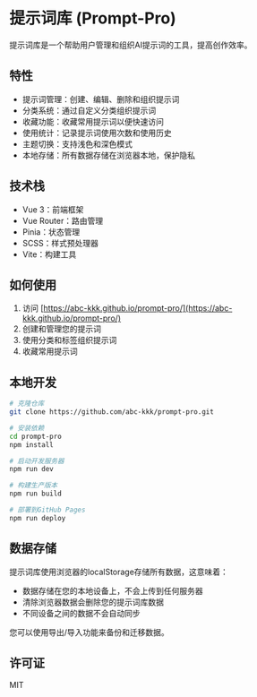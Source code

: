 # 提示词库 (Prompt-Pro)

提示词库是一个帮助用户管理和组织AI提示词的工具，提高创作效率。

## 特性

- 提示词管理：创建、编辑、删除和组织提示词
- 分类系统：通过自定义分类组织提示词
- 收藏功能：收藏常用提示词以便快速访问
- 使用统计：记录提示词使用次数和使用历史
- 主题切换：支持浅色和深色模式
- 本地存储：所有数据存储在浏览器本地，保护隐私

## 技术栈

- Vue 3：前端框架
- Vue Router：路由管理
- Pinia：状态管理
- SCSS：样式预处理器
- Vite：构建工具

## 如何使用

1. 访问 [https://abc-kkk.github.io/prompt-pro/](https://abc-kkk.github.io/prompt-pro/)
2. 创建和管理您的提示词
3. 使用分类和标签组织提示词
4. 收藏常用提示词

## 本地开发

```bash
# 克隆仓库
git clone https://github.com/abc-kkk/prompt-pro.git

# 安装依赖
cd prompt-pro
npm install

# 启动开发服务器
npm run dev

# 构建生产版本
npm run build

# 部署到GitHub Pages
npm run deploy
```

## 数据存储

提示词库使用浏览器的localStorage存储所有数据，这意味着：

- 数据存储在您的本地设备上，不会上传到任何服务器
- 清除浏览器数据会删除您的提示词库数据
- 不同设备之间的数据不会自动同步

您可以使用导出/导入功能来备份和迁移数据。

## 许可证

MIT